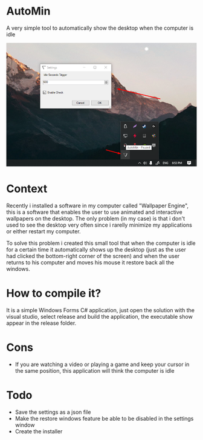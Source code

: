 # AutoMin
A very simple tool to automatically show the desktop when the computer is idle

![alt text](Screenshots/Screenshot_197.png)

# Context
Recently i installed a software in my computer called "Wallpaper Engine", this is a software that enables the user to use animated and interactive wallpapers on the desktop. The only problem (in my case) is that i don't used to see the desktop very often since i rarelly minimize my applications or either restart my computer.

To solve this problem i created this small tool that when the computer is idle for a certain time it automatically shows up the desktop (just as the user had clicked the bottom-right corner of the screen) and when the user returns to his computer and moves his mouse it restore back all the windows.

# How to compile it?
It is a simple Windows Forms C# application, just open the solution with the visual studio, select release and build the application, the executable show appear in the release folder.

# Cons
- If you are watching a video or playing a game and keep your cursor in the same position, this application will think the computer is idle

# Todo
- Save the settings as a json file
- Make the restore windows feature be able to be disabled in the settings window
- Create the installer
